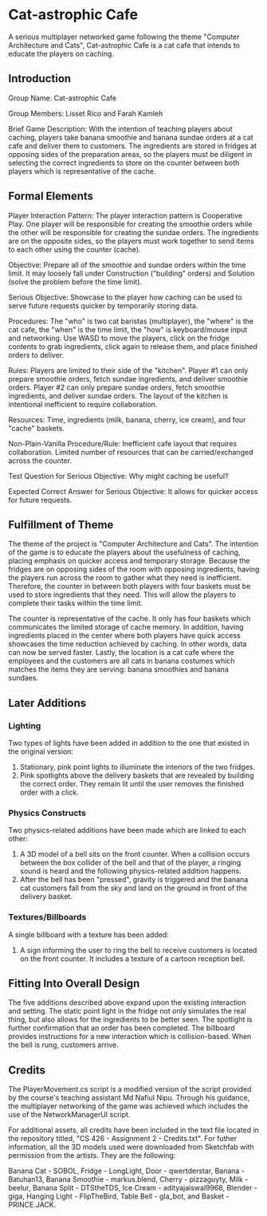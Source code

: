 # Cat-astrophic Cafe
A serious multiplayer networked game following the theme "Computer Architecture and Cats", Cat-astrophic Cafe is a cat cafe that intends to educate the players on caching.

## Introduction

Group Name: Cat-astrophic Cafe

Group Members: Lisset Rico and Farah Kamleh

Brief Game Description: With the intention of teaching players about caching, players take banana smoothie and banana sundae orders at a cat cafe and deliver them to customers. The ingredients are stored in fridges at opposing sides of the preparation areas, so the players must be diligent in selecting the correct ingredients to store on the counter between both players which is representative of the cache.

## Formal Elements

Player Interaction Pattern: The player interaction pattern is Cooperative Play. One player will be responsible for creating the smoothie orders while the other will be responsible for creating the sundae orders. The ingredients are on the opposite sides, so the players must work together to send items to each other using the counter (cache).

Objective: Prepare all of the smoothie and sundae orders within the time limit. It may loosely fall under Construction ("building" orders) and Solution (solve the problem before the time limit).
 
Serious Objective: Showcase to the player how caching can be used to serve future requests quicker by temporarily storing data.

Procedures: The "who" is two cat baristas (multiplayer), the "where" is the cat cafe, the "when" is the time limit, the "how" is keyboard/mouse input and networking. Use WASD to move the players, click on the fridge contents to grab ingredients, click again to release them, and place finished orders to deliver.

Rules: Players are limited to their side of the "kitchen". Player #1 can only prepare smoothie orders, fetch sundae ingredients, and deliver smoothie orders. Player #2 can only prepare sundae orders, fetch smoothie ingredients, and deliver sundae orders. The layout of the kitchen is intentional inefficient to require collaboration.

Resources: Time, ingredients (milk, banana, cherry, ice cream), and four "cache" baskets.

Non-Plain-Vanilla Procedure/Rule: Inefficient cafe layout that requires collaboration. Limited number of resources that can be carried/exchanged across the counter.

Test Question for Serious Objective: Why might caching be useful?

Expected Correct Answer for Serious Objective: It allows for quicker access for future requests.

## Fulfillment of Theme

The theme of the project is "Computer Architecture and Cats". The intention of the game is to educate the players about the usefulness of caching, placing emphasis on quicker access and temporary storage. Because the fridges are on opposing sides of the room with opposing ingredients, having the players run across the room to gather what they need is inefficient. Therefore, the counter in between both players with four baskets must be used to store ingredients that they need. This will allow the players to complete their tasks within the time limit.

The counter is representative of the cache. It only has four baskets which communicates the limited storage of cache memory. In addition, having ingredients placed in the center where both players have quick access showcases the time reduction achieved by caching. In other words, data can now be served faster. Lastly, the location is a cat cafe where the employees and the customers are all cats in banana costumes which matches the items they are serving: banana smoothies and banana sundaes.

## Later Additions

### Lighting

Two types of lights have been added in addition to the one that existed in the original version:

1. Stationary, pink point lights to illuminate the interiors of the two fridges.
2. Pink spotlights above the delivery baskets that are revealed by building the correct order. They remain lit until the user removes the finished order with a click.

### Physics Constructs

Two physics-related additions have been made which are linked to each other:

1. A 3D model of a bell sits on the front counter. When a collision occurs between the box collider of the bell and that of the player, a ringing sound is heard and the following physics-related addition happens.
2. After the bell has been "pressed", gravity is triggered and the banana cat customers fall from the sky and land on the ground in front of the delivery basket.

### Textures/Billboards

A single billboard with a texture has been added:

1. A sign informing the user to ring the bell to receive customers is located on the front counter. It includes a texture of a cartoon reception bell.

## Fitting Into Overall Design

The five additions described above expand upon the existing interaction and setting. The static point light in the fridge not only simulates the real thing, but also allows for the ingredients to be better seen. The spotlight is further confirmation that an order has been completed. The billboard provides instructions for a new interaction which is collision-based. When the bell is rung, customers arrive.

## Credits

The PlayerMovement.cs script is a modified version of the script provided by the course's teaching assistant Md Nafiul Nipu. Through his guidance, the multiplayer networking of the game was achieved which includes the use of the NetworkManagerUI script.

For additional assets, all credits have been included in the text file located in the repository titled, "CS 426 - Assignment 2 - Credits.txt". For futher information, all the 3D models used were downloaded from Sketchfab with permission from the artists. They are the following:

Banana Cat - SOBOL,
Fridge - LongLight,
Door - qwertderstar,
Banana - Batuhan13,
Banana Smoothie - markus.blend,
Cherry - pizzaguyty,
Milk - beelur,
Banana Split - DTStheTDS,
Ice Cream - adityajaiswal9968,
Blender - giga,
Hanging Light - FlipTheBird,
Table Bell - gla_bot,
and Basket - PRINCE.JACK.
